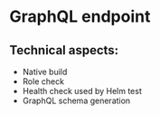 # GraphQL endpoint

## Technical aspects:
- Native build
- Role check
- Health check used by Helm test
- GraphQL schema generation
